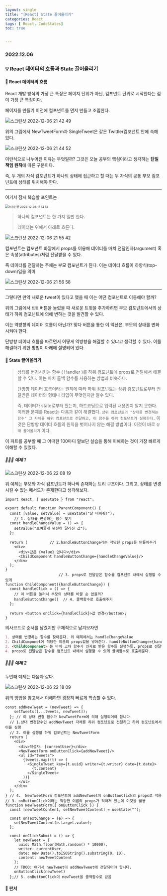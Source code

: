 ```yaml
---
layout: single
title: "[React] State 끌어올리기"
categories: React
tags: [ React, CodeStates]
toc: true


---
```


### 2022.12.06

### 💡  React 데이터의 흐름과  State 끌어올리기

#### 📌 React 데이터의 흐름

React 개발 방식의 가장 큰 특징은 페이지 단위가 아닌, 컴포넌트 단위로 시작한다는 점이 가장 큰 특징이다. 

페이지를 만들기 이전에 컴포넌트를 먼저 만들고 조립한다. 

![스크린샷 2022-12-06 21 42 49](https://user-images.githubusercontent.com/104547038/205915745-bc076816-391e-4e94-87a5-ef61a6edaa50.png)

위의 그림에서 NewTweetForm과 SingleTweet은 같은 Twittler컴포넌트 안에 속해있다. 

![스크린샷 2022-12-06 21 44 52](https://user-images.githubusercontent.com/104547038/205916173-55eb86a2-8160-45b1-9bc5-76c161008c78.png)

이런식으로 나누어진 이유는 무엇일까? 그것은 오늘 공부의 핵심이라고 생각하는 **단일 책임 원칙**에 따른 구분이다. 

즉, 두 개의 자식 컴포넌트가 하나의 상태에 접근하고 할 때는 두 자식의 공통 부모 컴포넌트에 상태를 위치해야 한다. 

--------------------------

여기서 잠시 복습할 포인트는 

<img src="https://user-images.githubusercontent.com/104547038/206597386-2cc0f3b9-20d1-4acd-9502-f86bd6dee040.png" alt="스크린샷 2022-12-06 17 14 13" style="zoom:67%;" />

> 하나의 컴포넌트는 한 가지 일만 한다. 
>
> 데이터는 위에서 아래로 흐른다. 

![스크린샷 2022-12-06 21 55 42](https://user-images.githubusercontent.com/104547038/205918474-7ad313d9-e713-4c63-98a6-3b488bf77702.png)

컴포넌트는 컴포넌트 바깥에서 props를 이용해 데이터를 마치 전달인자(argument) 혹은 속성(attributes)처럼 전달받을 수 있다. 

즉 데이터를 전달하는 주체는 부모 컴포넌트가 된다. 이는 데이터 흐름이 하향식(top-down)임을 의미

![스크린샷 2022-12-06 21 56 58](https://user-images.githubusercontent.com/104547038/205918768-69961566-1d2d-4cb9-9b31-e8d7fff2c18c.png)

----------------------------------

그렇다면 만약 새로운 tweet이 있다고 했을 때 이는 어떤 컴포넌트로 이동해야 할까?

위의 그림에서 `트윗` 버튼을 눌렀을 때 새로운 트윗을 추가하려면 부모 컴포넌트에서의 상태가 하위 컴포넌트에 의해 변하는 것을 발견할 수 있다. 

이는 역방향의 데이터 흐름이 아닌가? 맞다 버튼을 통한 이 액션은, 부모의 상태를 변화시켜야 한다. 

단방향 데이터 흐름을 따르면서 어떻게 역방향을 해결할 수 있냐고 생각할 수 있다. 이를 해결하기 위한 방법이 아래에 설명되어 있다. 



#### 📌 State 끌어올리기

> 상태를 변경시키는 함수 ( Handler )를 하위 컴포넌트에 props로 전달해서 해결할 수 있다. 이는 마치 콜백 함수를 사용하는 방법과 비슷하다. 
>
> 단방향 데이터 흐름이라는 원칙에 따라 하위 컴포넌트는 상위 컴포넌트로부터 전달받은 데이터의 형태나 타입이 무엇인지만 알수 있다.
>
>  즉, 데이터가 state로부터 왔는지, 하드코딩으로 입력된 내용인지 알지 못한다. 이러한 문제를 React는 다음과 같이 해결했다. `상위 컴포넌트의 "상태를 변경하는 함수" 그 자체를 하위 컴포넌트로 전달하고, 이 함수를 하위 컴포넌트가 실행한다.` 이것은 단방향 데이터 흐름의 원칙을 벗어나지 않는 해결 방법이다. 이것이 바로 `상태 끌어올리기` 이다.

이 파트를 공부할 때 그 어떠한 100마디 말보단 실습을 통해 이해하는 것이 가장 빠르게 이해할 수 있었다. 

##### 👨🏻‍💻 예제 1 

![스크린샷 2022-12-06 22 08 19](https://user-images.githubusercontent.com/104547038/205921038-f4ddb24f-5956-4bb1-ba25-a89d28c2c2ab.png)

위 예제는 부모와 자식 컴포넌트가 하나씩 존재하는 트리 구조이다. 그리고, 상태를 변경시킬 수 있는 메서드가 존재한다고 생각해보자.

```react
import React, { useState } from "react";

export default function ParentComponent() {
  const [value, setValue] = useState("날 바꿔줘!");
	// 1. 상태를 변경하는 함수 찾기 
  const handleChangeValue = () => {
    setValue("보여줄게 완전히 달라진 값");
  };

  return (			// 2.handleButtonChange라는 적당한 props를 만들어주기 
    <div>
      <div>값은 {value} 입니다</div>
      <ChildComponent handleButtonChange={handleChangeValue}/> 
    </div>
  );
}
						// 3. props로 전달받은 함수를 컴포넌트 내에서 실행할 수 있게 
function ChildComponent({handleButtonChange}) {
  const handleClick = () => {
    // 이 버튼을 눌러서 부모의 상태를 바꿀 순 없을까?
    handleButtonChange()  // 4. 콜백함수로 호출해주기
  };

  return <button onClick={handleClick}>값 변경</button>;
}
```

의사코드로 순서를 남겼지만 구체적으로 남겨보자면 

```md
1. 상태를 변경하는 함수를 찾아준다. 위 예제에서는 handleChangeValue
2. ChildComponet에 적당한 이름의 props값을 넣어준다. handleButtonChange={handleChangeValue}
3. <ChildComponent> 는 마치 고차 함수가 인자로 받은 함수를 실행하듯, props로 전달받은 함수를 컴포넌트 내에서 실행할 수 있게 된다.
4. props로 전달받은 함수를 컴포넌트 내에서 실행할 수 있게 콜백함수로 호출해준다. 
```



##### 👨🏻‍💻 예제 2  

두번째 예제는 다음과 같다. 

![스크린샷 2022-12-06 22 18 09](https://user-images.githubusercontent.com/104547038/205923056-7cf98960-c497-41ee-8a39-0b4a4055ff42.png)

위의 방법을 참고해서 이해하면 굉장히 빠르게 학습할 수 있다. 

```react
const addNewTweet = (newTweet) => {
    setTweets([...tweets, newTweet]);
  }; // 이 상태 변경 함수가 NewTweetForm에 의해 실행되어야 합니다.
  // 1.상대 변경함수인 addNewTweet 자체를 하위 컴포넌트로 전달하고 하위 컴포넌트에서 이를 실행 
  // 2. 이를 실행할 하위 컴포넌트는 NewTweetForm
  return (
    <div>
      <div>작성자: {currentUser}</div>
      <NewTweetForm onButtonClick={addNewTweet}/>
      <ul id="tweets">
        {tweets.map((t) => (
          <SingleTweet key={t.uuid} writer={t.writer} date={t.date}>
            {t.content}
          </SingleTweet>
        ))}
      </ul>
    </div>
  );
} // 4.  NewTweetForm 컴포넌트에 addNewTweet이 onButtonClick의 props로 적용
// 3. onButtonClick이라는 적당한 이름의 props가 적혀져 있는데 이것을 활용
function NewTweetForm({ onButtonClick }) {
  const [newTweetContent, setNewTweetContent] = useState("");

  const onTextChange = (e) => {
    setNewTweetContent(e.target.value);
  };

  const onClickSubmit = () => {
    let newTweet = {
      uuid: Math.floor(Math.random() * 10000),
      writer: currentUser,
      date: new Date().toISOString().substring(0, 10),
      content: newTweetContent
    };
    // TDOO: 여기서 newTweet이 addNewTweet에 전달되어야 합니다.
    onButtonClick(newTweet)
  };// 5. onButtonClick이 newTweet을 콜백함수로 받음 
```

#### 📌 판서

